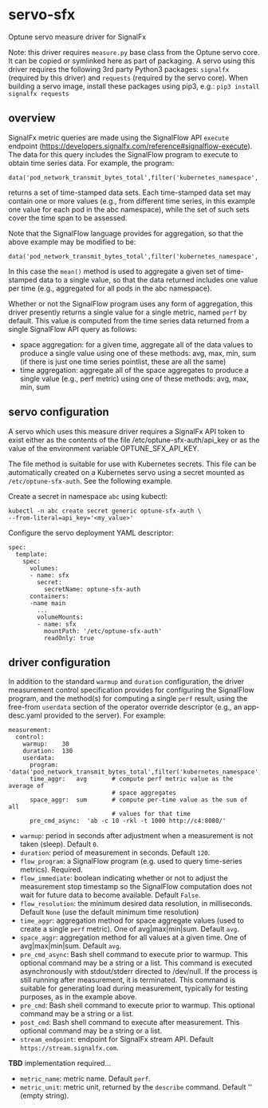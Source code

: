 # servo-sfx
Optune servo measure driver for SignalFx

Note: this driver requires `measure.py` base class from the Optune servo core. It can be copied or symlinked here as part of packaging.  A servo using this driver requires the following 3rd party Python3 packages:  `signalfx` (required by this driver) and `requests` (required by the servo core).  When building a servo image, install these packages using pip3, e.g.:  `pip3 install signalfx requests`

## overview

SignalFx metric queries are made using the SignalFlow API `execute` endpoint (<https://developers.signalfx.com/reference#signalflow-execute>).  The data for this query includes the SignalFlow program to execute to obtain time series data.  For example, the program:
```
data('pod_network_transmit_bytes_total',filter('kubernetes_namespace','abc')).publish()
```
returns a set of time-stamped data sets.  Each time-stamped data set may contain one or more values (e.g., from different time series, in this example one value for each pod in the abc namespace), while the set of such sets cover the time span to be assessed.

Note that the SignalFlow language provides for aggregation, so that the above example may be modified to be:
```
data('pod_network_transmit_bytes_total',filter('kubernetes_namespace','abc')).mean().publish()
```
In this case the `mean()` method is used to aggregate a given set of time-stamped data to a single value, so that the data returned includes one value per time (e.g., aggregated for all pods in the abc namespace).

Whether or not the SignalFlow program uses any form of aggregation, this driver presently returns a single value for a single metric, named `perf` by default.  This value is computed from the time series data returned from a single SignalFlow API query as follows:

* space aggregation:  for a given time, aggregate all of the data values to produce a single value using one of these methods:  avg, max, min, sum (if there is just one time series pointlist, these are all the same)
* time aggregation:  aggregate all of the space aggregates to produce a single value (e.g., perf metric) using one of these methods:  avg, max, min, sum

## servo configuration

A servo which uses this measure driver requires a SignalFx API token to exist either as the contents of the file /etc/optune-sfx-auth/api_key or as the value of the environment variable OPTUNE_SFX_API_KEY.

The file method is suitable for use with Kubernetes secrets.  This file can be automatically created on a Kubernetes servo using a secret mounted as `/etc/optune-sfx-auth`.  See the following example.

Create a secret in namespace `abc` using kubectl:
```
kubectl -n abc create secret generic optune-sfx-auth \
--from-literal=api_key='<my_value>'
```

Configure the servo deployment YAML descriptor:
```
spec:
  template:
    spec:
      volumes:
      - name: sfx
        secret:
          secretName: optune-sfx-auth   
      containers:
      -name main
        ...
        volumeMounts:
        - name: sfx
          mountPath: '/etc/optune-sfx-auth'
          readOnly: true               
```

## driver configuration

In addition to the standard `warmup` and `duration` configuration, the driver measurement control specification provides for configuring the SignalFlow program, and the method(s) for computing a single `perf` result, using the free-from `userdata` section of the operator override descriptor (e.g., an app-desc.yaml provided to the server).  For example:

```
measurement:
  control:
    warmup:    30
    duration:  130
    userdata:
      program:  'data('pod_network_transmit_bytes_total',filter('kubernetes_namespace','abc')).mean().publish()'
      time_aggr:   avg       # compute perf metric value as the average of
                             # space aggregates
      space_aggr:  sum       # compute per-time value as the sum of all
                             # values for that time
      pre_cmd_async:  'ab -c 10 -rkl -t 1000 http://c4:8080/'
```

* `warmup`:  period in seconds after adjustment when a measurement is not taken (sleep).  Default `0`.
* `duration`:  period of measurement in seconds.  Default `120`.
* `flow_program`: a SignalFlow program (e.g. used to query time-series metrics).  Required.
* `flow_immediate`:  boolean indicating whether or not to adjust the measurement stop timestamp so the SignalFlow computation does not wait for future data to become available.  Default `False`.
* `flow_resolution`:  the minimum desired data resolution, in milliseconds.  Default `None` (use the default minimum time resolution)
* `time_aggr`:  aggregation method for space aggregate values (used to create a single `perf` metric).  One of avg|max|min|sum.  Default `avg`.
* `space_aggr`:  aggregation method for all values at a given time.  One of avg|max|min|sum.  Default `avg`.
* `pre_cmd_async`:  Bash shell command to execute prior to warmup.  This optional command may be a string or a list.  This command is executed asynchronously with stdout/stderr directed to /dev/null.  If the process is still running after measurement, it is terminated.  This command is suitable for generating load during measurement, typically for testing purposes, as in the example above.
* `pre_cmd`:  Bash shell command to execute prior to warmup.  This optional command may be a string or a list.
* `post_cmd`:  Bash shell command to execute after measurement.  This optional command may be a string or a list.
* `stream_endpoint`:  endpoint for SignalFx stream API.  Default `https://stream.signalfx.com`.

**TBD** implementation required...
* `metric_name`:  metric name.  Default `perf`.
* `metric_unit`:  metric unit, returned by the `describe` command.  Default '' (empty string).
